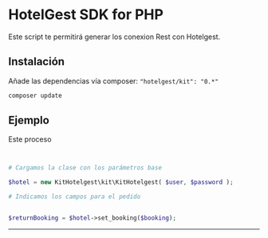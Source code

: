 HotelGest SDK for PHP
=====

Este script te permitirá generar los conexion Rest con Hotelgest.

## Instalación

Añade las dependencias vía composer: `"hotelgest/kit": "0.*"`

```bash
composer update
```

## Ejemplo 

Este proceso 

```php


# Cargamos la clase con los parámetros base

$hotel = new KitHotelgest\kit\KitHotelgest( $user, $password );

# Indicamos los campos para el pedido


$returnBooking = $hotel->set_booking($booking);
```

--------



